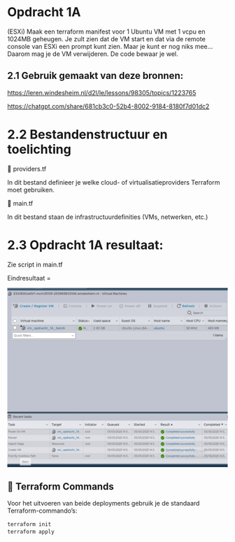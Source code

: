 # Opdracht 1A 
(ESXi) Maak een terraform manifest voor 1 Ubuntu VM met 1 vcpu en 1024MB geheugen. Je zult zien dat de VM start en dat via de remote console van ESXi een prompt kunt zien. Maar je kunt er nog niks mee… Daarom mag je de VM verwijderen. De code bewaar je wel.

## 2.1 Gebruik gemaakt van deze bronnen:

https://leren.windesheim.nl/d2l/le/lessons/98305/topics/1223765

https://chatgpt.com/share/681cb3c0-52b4-8002-9184-8180f7d01dc2

# 2.2 Bestandenstructuur en toelichting 

🔹 providers.tf

In dit bestand definieer je welke cloud- of virtualisatieproviders Terraform moet gebruiken.

🔹 main.tf

In dit bestand staan de infrastructuurdefinities (VMs, netwerken, etc.)

# 2.3  Opdracht 1A resultaat:
Zie script in main.tf

Eindresultaat = 

![alt text](image.png)


## 🧪 Terraform Commands

Voor het uitvoeren van beide deployments gebruik je de standaard Terraform-commando’s:

```bash
terraform init
terraform apply
